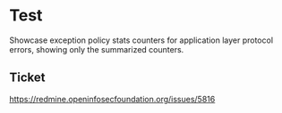 # Test

Showcase exception policy stats counters for application layer protocol errors,
showing only the summarized counters.

## Ticket

https://redmine.openinfosecfoundation.org/issues/5816

